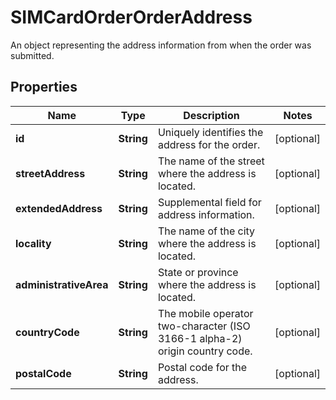 

# SIMCardOrderOrderAddress

An object representing the address information from when the order was submitted.

## Properties

| Name | Type | Description | Notes |
|------------ | ------------- | ------------- | -------------|
|**id** | **String** | Uniquely identifies the address for the order. |  [optional] |
|**streetAddress** | **String** | The name of the street where the address is located. |  [optional] |
|**extendedAddress** | **String** | Supplemental field for address information. |  [optional] |
|**locality** | **String** | The name of the city where the address is located. |  [optional] |
|**administrativeArea** | **String** | State or province where the address is located. |  [optional] |
|**countryCode** | **String** | The mobile operator two-character (ISO 3166-1 alpha-2) origin country code. |  [optional] |
|**postalCode** | **String** | Postal code for the address. |  [optional] |



